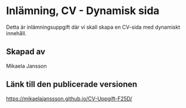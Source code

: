 # Inlämning, CV - Dynamisk sida

Detta är inlämningsuppgift där vi skall skapa en CV-sida med dynamiskt innehåll.

## Skapad av

Mikaela Jansson

## Länk till den publicerade versionen

 https://mikaelajanssson.github.io/CV-Uppgift-F25D/

